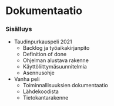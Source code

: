 # Dokumentaatio

### Sisälluys

* Taudinpurkauspeli 2021
   - Backlog ja työaikakirjanpito
   - Definition of done
   - Ohjelman alustava rakenne
   - Käyttöliittymäsuunnitelmia
   - Asennusohje
* Vanha peli
   - Toiminnallisuuksien dokumentaatio
   - Lähdekoodista
   - Tietokantarakenne
